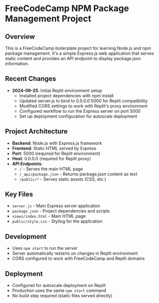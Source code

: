 # FreeCodeCamp NPM Package Management Project

## Overview
This is a FreeCodeCamp boilerplate project for learning Node.js and npm package management. It's a simple Express.js web application that serves static content and provides an API endpoint to display package.json information.

## Recent Changes
- **2024-09-25**: Initial Replit environment setup
  - Installed project dependencies with npm install
  - Updated server.js to bind to 0.0.0.0:5000 for Replit compatibility
  - Modified CORS settings to work with Replit's proxy environment
  - Configured workflow to run the Express server on port 5000
  - Set up deployment configuration for autoscale deployment

## Project Architecture
- **Backend**: Node.js with Express.js framework
- **Frontend**: Static HTML served by Express
- **Port**: 5000 (required for Replit environment)
- **Host**: 0.0.0.0 (required for Replit proxy)
- **API Endpoints**:
  - `/` - Serves the main HTML page
  - `/_api/package.json` - Returns package.json content as text
  - `/public/*` - Serves static assets (CSS, etc.)

## Key Files
- `server.js` - Main Express server application
- `package.json` - Project dependencies and scripts
- `views/index.html` - Main HTML page
- `public/style.css` - Styling for the application

## Development
- Uses `npm start` to run the server
- Server automatically restarts on changes in Replit environment
- CORS configured to work with FreeCodeCamp and Replit domains

## Deployment
- Configured for autoscale deployment on Replit
- Production uses the same `npm start` command
- No build step required (static files served directly)